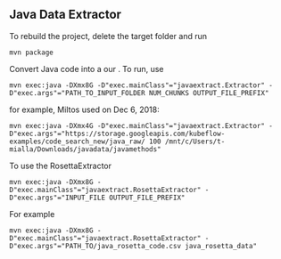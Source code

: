 Java Data Extractor
-----

To rebuild the project, delete the target folder and run
```
mvn package
```

Convert Java code into a our . To run, use
```
mvn exec:java -DXmx8G -D"exec.mainClass"="javaextract.Extractor" -D"exec.args"="PATH_TO_INPUT_FOLDER NUM_CHUNKS OUTPUT_FILE_PREFIX"
```

for example, Miltos used on Dec 6, 2018:
```
mvn exec:java -DXmx4G -D"exec.mainClass"="javaextract.Extractor" -D"exec.args"="https://storage.googleapis.com/kubeflow-examples/code_search_new/java_raw/ 100 /mnt/c/Users/t-mialla/Downloads/javadata/javamethods"
```

To use the RosettaExtractor
```
mvn exec:java -DXmx8G -D"exec.mainClass"="javaextract.RosettaExtractor" -D"exec.args"="INPUT_FILE OUTPUT_FILE_PREFIX"
```

For example
```
mvn exec:java -DXmx8G -D"exec.mainClass"="javaextract.RosettaExtractor" -D"exec.args"="PATH_TO/java_rosetta_code.csv java_rosetta_data"
```
